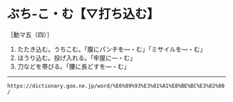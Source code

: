 # ぶち‐こ・む【▽打ち込む】

［動マ五（四）］
1.  たたき込む。うちこむ。「腹にパンチを―・む」「ミサイルを―・む」
2.  ほうり込む。投げ入れる。「牢屋に―・む」
3.  刀などを帯びる。「腰に長どすを―・む」

---
`https://dictionary.goo.ne.jp/word/%E6%89%93%E3%81%A1%E8%BE%BC%E3%82%80/`